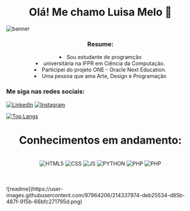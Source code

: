 

<h1 align='center'>Olá! Me chamo Luisa Melo 🤖</h1>
<img alt='banner' src='readme(1).png'>
<h3 align='center'> Resume:</h3>
<li align='center'>Sou estudante de programção</li>
<li align='center'>universitária na IFPR em Ciência da Computação.</li>
<li align='center'>Participei do projeto ONE - Oracle Next Education.</li>
<li align='center'>Uma pessoa que ama Arte, Design e Programação</li>

<h3>Me siga nas redes sociais:</h3>

[![LinkedIn](https://img.shields.io/badge/LinkedIn-0077B5?style=for-the-badge&logo=linkedin&logoColor=white)](https://linkedin/in/Luisa-Melo-Dev)
[![Instagram](https://img.shields.io/badge/Instagram-E4405F?style=for-the-badge&logo=instagram&logoColor=white)](https://www.instagram.com/cotinho_melo_)

[![Top Langs](https://github-readme-stats.vercel.app/api/top-langs/?username=melo-luisa&layout=compact)](https://github.com/anuraghazra/github-readme-stats)
<h1 align='center'> Conhecimentos em andamento: </h1>

<div style="display: inline_block" align='center'><br/>
<img align="center" alt="HTML5" src="https://img.shields.io/badge/HTML5-E34F26?style=for-the-badge&logo=html5&logoColor=white">
<img align="center" alt="CSS" src="https://img.shields.io/badge/CSS3-1572B6?style=for-the-badge&logo=css3&logoColor=white">
<img align="center" alt="JS" src="https://img.shields.io/badge/JavaScript-323330?style=for-the-badge&logo=javascript&logoColor=F7DF1E">
<img align="center" alt="PYTHON" src="https://img.shields.io/badge/Python-3776AB?style=for-the-badge&logo=python&logoColor=white">
<img align="center" alt="PHP" src="https://img.shields.io/badge/PHP-777BB4?style=for-the-badge&logo=php&logoColor=white">
<img align="center" alt="PHP" src="https://img.shields.io/badge/MySQL-00000F?style=for-the-badge&logo=mysql&logoColor=white">
</div></br><br><br>
![readme](https://user-images.githubusercontent.com/97964206/214337974-deb25534-d85b-487f-915b-66bfc271795d.png)

 

 
